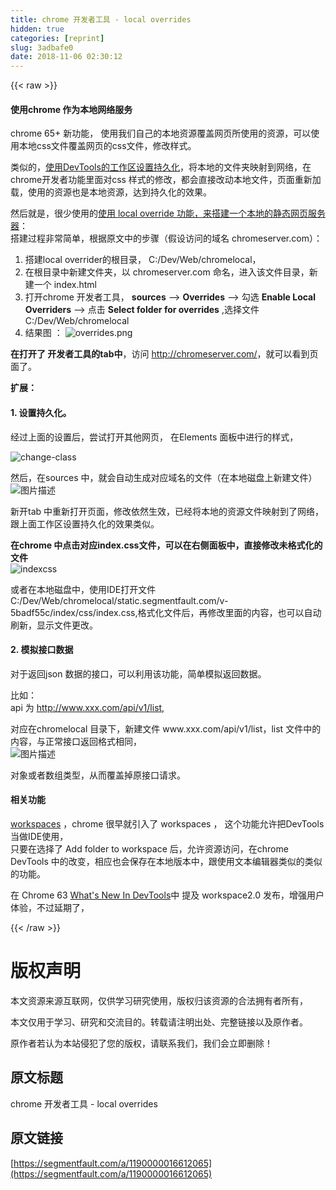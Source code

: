 ```yaml
---
title: chrome 开发者工具 - local overrides
hidden: true
categories: [reprint]
slug: 3adbafe0
date: 2018-11-06 02:30:12
---
```


{{< raw >}}
<h4>&#x4F7F;&#x7528;chrome &#x4F5C;&#x4E3A;&#x672C;&#x5730;&#x7F51;&#x7EDC;&#x670D;&#x52A1;</h4><p>chrome 65+ &#x65B0;&#x529F;&#x80FD;&#xFF0C; &#x4F7F;&#x7528;&#x6211;&#x4EEC;&#x81EA;&#x5DF1;&#x7684;&#x672C;&#x5730;&#x8D44;&#x6E90;&#x8986;&#x76D6;&#x7F51;&#x9875;&#x6240;&#x4F7F;&#x7528;&#x7684;&#x8D44;&#x6E90;&#xFF0C;&#x53EF;&#x4EE5;&#x4F7F;&#x7528;&#x672C;&#x5730;css&#x6587;&#x4EF6;&#x8986;&#x76D6;&#x7F51;&#x9875;&#x7684;css&#x6587;&#x4EF6;&#xFF0C;&#x4FEE;&#x6539;&#x6837;&#x5F0F;&#x3002;</p><p>&#x7C7B;&#x4F3C;&#x7684;&#xFF0C;<a href="https://developers.google.com/web/tools/setup/setup-workflow?hl=zh-cn" rel="nofollow noreferrer" target="_blank">&#x4F7F;&#x7528;DevTools&#x7684;&#x5DE5;&#x4F5C;&#x533A;&#x8BBE;&#x7F6E;&#x6301;&#x4E45;&#x5316;</a>&#xFF0C;&#x5C06;&#x672C;&#x5730;&#x7684;&#x6587;&#x4EF6;&#x5939;&#x6620;&#x5C04;&#x5230;&#x7F51;&#x7EDC;&#xFF0C;&#x5728;chrome&#x5F00;&#x53D1;&#x8005;&#x529F;&#x80FD;&#x91CC;&#x9762;&#x5BF9;css &#x6837;&#x5F0F;&#x7684;&#x4FEE;&#x6539;&#xFF0C;&#x90FD;&#x4F1A;&#x76F4;&#x63A5;&#x6539;&#x52A8;&#x672C;&#x5730;&#x6587;&#x4EF6;&#xFF0C;&#x9875;&#x9762;&#x91CD;&#x65B0;&#x52A0;&#x8F7D;&#xFF0C;&#x4F7F;&#x7528;&#x7684;&#x8D44;&#x6E90;&#x4E5F;&#x662F;&#x672C;&#x5730;&#x8D44;&#x6E90;&#xFF0C;&#x8FBE;&#x5230;&#x6301;&#x4E45;&#x5316;&#x7684;&#x6548;&#x679C;&#x3002;</p><p>&#x7136;&#x540E;&#x5C31;&#x662F;&#xFF0C;&#x5F88;&#x5C11;&#x4F7F;&#x7528;&#x7684;<a href="https://medium.com/@jmatix/using-chrome-as-a-local-web-server-af04baffd581" rel="nofollow noreferrer" target="_blank">&#x4F7F;&#x7528; local override &#x529F;&#x80FD;&#xFF0C;&#x6765;&#x642D;&#x5EFA;&#x4E00;&#x4E2A;&#x672C;&#x5730;&#x7684;&#x9759;&#x6001;&#x7F51;&#x9875;&#x670D;&#x52A1;&#x5668;</a>&#xFF1A;<br>&#x642D;&#x5EFA;&#x8FC7;&#x7A0B;&#x975E;&#x5E38;&#x7B80;&#x5355;&#xFF0C;&#x6839;&#x636E;&#x539F;&#x6587;&#x4E2D;&#x7684;&#x6B65;&#x9AA4;&#xFF08;&#x5047;&#x8BBE;&#x8BBF;&#x95EE;&#x7684;&#x57DF;&#x540D; chromeserver.com&#xFF09;&#xFF1A;</p><ol><li>&#x642D;&#x5EFA;local overrider&#x7684;&#x6839;&#x76EE;&#x5F55;&#xFF0C; C:/Dev/Web/chromelocal&#xFF0C;</li><li>&#x5728;&#x6839;&#x76EE;&#x5F55;&#x4E2D;&#x65B0;&#x5EFA;&#x6587;&#x4EF6;&#x5939;&#xFF0C;&#x4EE5; chromeserver.com &#x547D;&#x540D;&#xFF0C;&#x8FDB;&#x5165;&#x8BE5;&#x6587;&#x4EF6;&#x76EE;&#x5F55;&#xFF0C;&#x65B0;&#x5EFA;&#x4E00;&#x4E2A; index.html</li><li>&#x6253;&#x5F00;chrome &#x5F00;&#x53D1;&#x8005;&#x5DE5;&#x5177;&#xFF0C; <strong>sources</strong> --&gt; <strong>Overrides</strong> --&gt; &#x52FE;&#x9009; <strong>Enable Local Overriders</strong> --&gt; &#x70B9;&#x51FB; <strong>Select folder for overrides</strong> ,&#x9009;&#x62E9;&#x6587;&#x4EF6; C:/Dev/Web/chromelocal</li><li>&#x7ED3;&#x679C;&#x56FE; &#xFF1A; <span class="img-wrap"><img data-src="/img/bVbhHbA?w=301&amp;h=113" src="https://static.alili.tech/img/bVbhHbA?w=301&amp;h=113" alt="overrides.png" title="overrides.png" style="cursor:pointer;display:inline"></span></li></ol><p><strong>&#x5728;&#x6253;&#x5F00;&#x4E86; &#x5F00;&#x53D1;&#x8005;&#x5DE5;&#x5177;&#x7684;tab&#x4E2D;</strong>&#xFF0C;&#x8BBF;&#x95EE; <a href="http://chromeserver.com/" rel="nofollow noreferrer" target="_blank"></a><a href="http://chromeserver.com/" rel="nofollow noreferrer" target="_blank">http://chromeserver.com/</a>&#xFF0C;&#x5C31;&#x53EF;&#x4EE5;&#x770B;&#x5230;&#x9875;&#x9762;&#x4E86;&#x3002;</p><p><strong>&#x6269;&#x5C55;&#xFF1A;</strong></p><h4>1. &#x8BBE;&#x7F6E;&#x6301;&#x4E45;&#x5316;&#x3002;</h4><p>&#x7ECF;&#x8FC7;&#x4E0A;&#x9762;&#x7684;&#x8BBE;&#x7F6E;&#x540E;&#xFF0C;&#x5C1D;&#x8BD5;&#x6253;&#x5F00;&#x5176;&#x4ED6;&#x7F51;&#x9875;&#xFF0C; &#x5728;Elements &#x9762;&#x677F;&#x4E2D;&#x8FDB;&#x884C;&#x7684;&#x6837;&#x5F0F;&#xFF0C;</p><p><span class="img-wrap"><img data-src="/img/bVbhQFk?w=507&amp;h=96" src="https://static.alili.tech/img/bVbhQFk?w=507&amp;h=96" alt="change-class" title="change-class" style="cursor:pointer;display:inline"></span></p><p>&#x7136;&#x540E;&#xFF0C;&#x5728;sources &#x4E2D;&#xFF0C;&#x5C31;&#x4F1A;&#x81EA;&#x52A8;&#x751F;&#x6210;&#x5BF9;&#x5E94;&#x57DF;&#x540D;&#x7684;&#x6587;&#x4EF6;&#xFF08;&#x5728;&#x672C;&#x5730;&#x78C1;&#x76D8;&#x4E0A;&#x65B0;&#x5EFA;&#x6587;&#x4EF6;&#xFF09;<br><span class="img-wrap"><img data-src="/img/bVbhQFE?w=303&amp;h=176" src="https://static.alili.tech/img/bVbhQFE?w=303&amp;h=176" alt="&#x56FE;&#x7247;&#x63CF;&#x8FF0;" title="&#x56FE;&#x7247;&#x63CF;&#x8FF0;" style="cursor:pointer;display:inline"></span></p><p>&#x65B0;&#x5F00;tab &#x4E2D;&#x91CD;&#x65B0;&#x6253;&#x5F00;&#x9875;&#x9762;&#xFF0C;&#x4FEE;&#x6539;&#x4F9D;&#x7136;&#x751F;&#x6548;&#xFF0C;&#x5DF2;&#x7ECF;&#x5C06;&#x672C;&#x5730;&#x7684;&#x8D44;&#x6E90;&#x6587;&#x4EF6;&#x6620;&#x5C04;&#x5230;&#x4E86;&#x7F51;&#x7EDC;&#xFF0C;&#x8DDF;&#x4E0A;&#x9762;&#x5DE5;&#x4F5C;&#x533A;&#x8BBE;&#x7F6E;&#x6301;&#x4E45;&#x5316;&#x7684;&#x6548;&#x679C;&#x7C7B;&#x4F3C;&#x3002;</p><p><strong>&#x5728;chrome &#x4E2D;&#x70B9;&#x51FB;&#x5BF9;&#x5E94;index.css&#x6587;&#x4EF6;&#xFF0C;&#x53EF;&#x4EE5;&#x5728;&#x53F3;&#x4FA7;&#x9762;&#x677F;&#x4E2D;&#xFF0C;&#x76F4;&#x63A5;&#x4FEE;&#x6539;&#x672A;&#x683C;&#x5F0F;&#x5316;&#x7684;&#x6587;&#x4EF6;</strong><br><span class="img-wrap"><img data-src="/img/bVbhRll?w=540&amp;h=118" src="https://static.alili.tech/img/bVbhRll?w=540&amp;h=118" alt="indexcss" title="indexcss" style="cursor:pointer;display:inline"></span></p><p>&#x6216;&#x8005;&#x5728;&#x672C;&#x5730;&#x78C1;&#x76D8;&#x4E2D;&#xFF0C;&#x4F7F;&#x7528;IDE&#x6253;&#x5F00;&#x6587;&#x4EF6; C:/Dev/Web/chromelocal/static.segmentfault.com/v-5badf55c/index/css/index.css,&#x683C;&#x5F0F;&#x5316;&#x6587;&#x4EF6;&#x540E;&#xFF0C;&#x518D;&#x4FEE;&#x6539;&#x91CC;&#x9762;&#x7684;&#x5185;&#x5BB9;&#xFF0C;&#x4E5F;&#x53EF;&#x4EE5;&#x81EA;&#x52A8;&#x5237;&#x65B0;&#xFF0C;&#x663E;&#x793A;&#x6587;&#x4EF6;&#x66F4;&#x6539;&#x3002;</p><h4>2. &#x6A21;&#x62DF;&#x63A5;&#x53E3;&#x6570;&#x636E;</h4><p>&#x5BF9;&#x4E8E;&#x8FD4;&#x56DE;json &#x6570;&#x636E;&#x7684;&#x63A5;&#x53E3;&#xFF0C;&#x53EF;&#x4EE5;&#x5229;&#x7528;&#x8BE5;&#x529F;&#x80FD;&#xFF0C;&#x7B80;&#x5355;&#x6A21;&#x62DF;&#x8FD4;&#x56DE;&#x6570;&#x636E;&#x3002;</p><p>&#x6BD4;&#x5982;&#xFF1A;<br>api &#x4E3A; <a href="http://www.xxx.com/api/v1/list," rel="nofollow noreferrer" target="_blank">http://www.xxx.com/api/v1/list,</a></p><p>&#x5BF9;&#x5E94;&#x5728;chromelocal &#x76EE;&#x5F55;&#x4E0B;&#xFF0C;&#x65B0;&#x5EFA;&#x6587;&#x4EF6; www.xxx.com/api/v1/list&#xFF0C;list &#x6587;&#x4EF6;&#x4E2D;&#x7684;&#x5185;&#x5BB9;&#xFF0C;&#x4E0E;&#x6B63;&#x5E38;&#x63A5;&#x53E3;&#x8FD4;&#x56DE;&#x683C;&#x5F0F;&#x76F8;&#x540C;&#xFF0C;<br><span class="img-wrap"><img data-src="/img/bVbhRmi?w=803&amp;h=134" src="https://static.alili.tech/img/bVbhRmi?w=803&amp;h=134" alt="&#x56FE;&#x7247;&#x63CF;&#x8FF0;" title="&#x56FE;&#x7247;&#x63CF;&#x8FF0;" style="cursor:pointer;display:inline"></span></p><p>&#x5BF9;&#x8C61;&#x6216;&#x8005;&#x6570;&#x7EC4;&#x7C7B;&#x578B;&#xFF0C;&#x4ECE;&#x800C;&#x8986;&#x76D6;&#x6389;&#x539F;&#x63A5;&#x53E3;&#x8BF7;&#x6C42;&#x3002;</p><h4>&#x76F8;&#x5173;&#x529F;&#x80FD;</h4><p><a href="https://developers.google.com/web/tools/chrome-devtools/workspaces/" rel="nofollow noreferrer" target="_blank">workspaces</a> &#xFF0C;chrome &#x5F88;&#x65E9;&#x5C31;&#x5F15;&#x5165;&#x4E86; workspaces &#xFF0C; &#x8FD9;&#x4E2A;&#x529F;&#x80FD;&#x5141;&#x8BB8;&#x628A;DevTools &#x5F53;&#x505A;IDE&#x4F7F;&#x7528;&#xFF0C;<br>&#x53EA;&#x8981;&#x5728;&#x9009;&#x62E9;&#x4E86; Add folder to workspace &#x540E;&#xFF0C;&#x5141;&#x8BB8;&#x8D44;&#x6E90;&#x8BBF;&#x95EE;&#xFF0C;&#x5728;chrome DevTools &#x4E2D;&#x7684;&#x6539;&#x53D8;&#xFF0C;&#x76F8;&#x5E94;&#x4E5F;&#x4F1A;&#x4FDD;&#x5B58;&#x5728;&#x672C;&#x5730;&#x7248;&#x672C;&#x4E2D;&#xFF0C;&#x8DDF;&#x4F7F;&#x7528;&#x6587;&#x672C;&#x7F16;&#x8F91;&#x5668;&#x7C7B;&#x4F3C;&#x7684;&#x7C7B;&#x4F3C;&#x7684;&#x529F;&#x80FD;&#x3002;</p><p>&#x5728; Chrome 63 <a href="https://developers.google.com/web/updates/2017/10/devtools-release-notes#workspaces" rel="nofollow noreferrer" target="_blank">What&apos;s New In DevTools</a>&#x4E2D; &#x63D0;&#x53CA; workspace2.0 &#x53D1;&#x5E03;&#xFF0C;&#x589E;&#x5F3A;&#x7528;&#x6237;&#x4F53;&#x9A8C;&#xFF0C;&#x4E0D;&#x8FC7;&#x5EF6;&#x671F;&#x4E86;&#xFF0C;</p>
{{< /raw >}}

# 版权声明
本文资源来源互联网，仅供学习研究使用，版权归该资源的合法拥有者所有，

本文仅用于学习、研究和交流目的。转载请注明出处、完整链接以及原作者。 

原作者若认为本站侵犯了您的版权，请联系我们，我们会立即删除！

## 原文标题
chrome 开发者工具 - local overrides

## 原文链接
[https://segmentfault.com/a/1190000016612065](https://segmentfault.com/a/1190000016612065)

